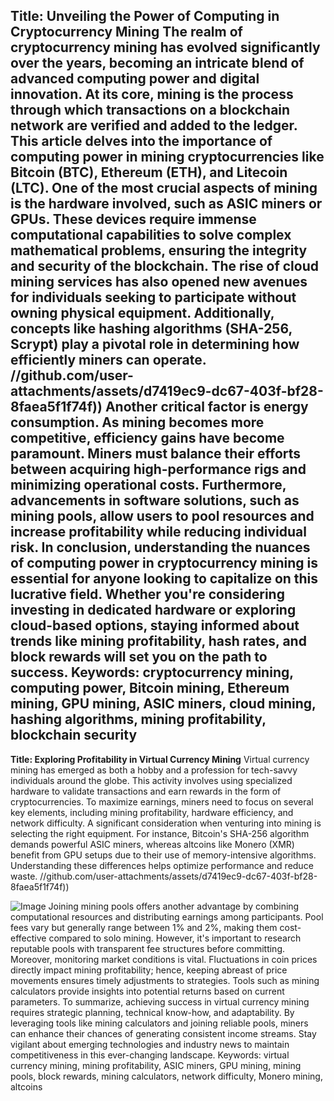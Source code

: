 **Title: Unveiling the Power of Computing in Cryptocurrency Mining**
The realm of cryptocurrency mining has evolved significantly over the years, becoming an intricate blend of advanced computing power and digital innovation. At its core, mining is the process through which transactions on a blockchain network are verified and added to the ledger. This article delves into the importance of computing power in mining cryptocurrencies like Bitcoin (BTC), Ethereum (ETH), and Litecoin (LTC).
One of the most crucial aspects of mining is the hardware involved, such as ASIC miners or GPUs. These devices require immense computational capabilities to solve complex mathematical problems, ensuring the integrity and security of the blockchain. The rise of cloud mining services has also opened new avenues for individuals seeking to participate without owning physical equipment. Additionally, concepts like hashing algorithms (SHA-256, Scrypt) play a pivotal role in determining how efficiently miners can operate.
 //github.com/user-attachments/assets/d7419ec9-dc67-403f-bf28-8faea5f1f74f))
Another critical factor is energy consumption. As mining becomes more competitive, efficiency gains have become paramount. Miners must balance their efforts between acquiring high-performance rigs and minimizing operational costs. Furthermore, advancements in software solutions, such as mining pools, allow users to pool resources and increase profitability while reducing individual risk.
In conclusion, understanding the nuances of computing power in cryptocurrency mining is essential for anyone looking to capitalize on this lucrative field. Whether you're considering investing in dedicated hardware or exploring cloud-based options, staying informed about trends like mining profitability, hash rates, and block rewards will set you on the path to success.
Keywords: cryptocurrency mining, computing power, Bitcoin mining, Ethereum mining, GPU mining, ASIC miners, cloud mining, hashing algorithms, mining profitability, blockchain security
---
**Title: Exploring Profitability in Virtual Currency Mining**
Virtual currency mining has emerged as both a hobby and a profession for tech-savvy individuals around the globe. This activity involves using specialized hardware to validate transactions and earn rewards in the form of cryptocurrencies. To maximize earnings, miners need to focus on several key elements, including mining profitability, hardware efficiency, and network difficulty.
A significant consideration when venturing into mining is selecting the right equipment. For instance, Bitcoin's SHA-256 algorithm demands powerful ASIC miners, whereas altcoins like Monero (XMR) benefit from GPU setups due to their use of memory-intensive algorithms. Understanding these differences helps optimize performance and reduce waste.
 //github.com/user-attachments/assets/d7419ec9-dc67-403f-bf28-8faea5f1f74f))

![Image](https://github.com/user-attachments/assets/4a25d116-2220-4385-b08e-f287af8fcbc4)
Joining mining pools offers another advantage by combining computational resources and distributing earnings among participants. Pool fees vary but generally range between 1% and 2%, making them cost-effective compared to solo mining. However, it's important to research reputable pools with transparent fee structures before committing.
Moreover, monitoring market conditions is vital. Fluctuations in coin prices directly impact mining profitability; hence, keeping abreast of price movements ensures timely adjustments to strategies. Tools such as mining calculators provide insights into potential returns based on current parameters.
To summarize, achieving success in virtual currency mining requires strategic planning, technical know-how, and adaptability. By leveraging tools like mining calculators and joining reliable pools, miners can enhance their chances of generating consistent income streams. Stay vigilant about emerging technologies and industry news to maintain competitiveness in this ever-changing landscape.
Keywords: virtual currency mining, mining profitability, ASIC miners, GPU mining, mining pools, block rewards, mining calculators, network difficulty, Monero mining, altcoins
